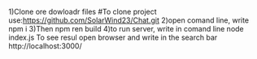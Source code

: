1)Clone ore dowloadr files 
#To clone project  use:https://github.com/SolarWind23/Chat.git
2)open comand  line, write npm i
3)Then npm ren build 
4)to run server, write in comand line node index.js 
To see resul open browser and write in the search bar http://localhost:3000/

